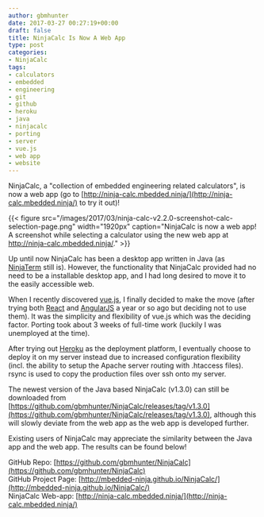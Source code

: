 ```yaml
---
author: gbmhunter
date: 2017-03-27 00:27:19+00:00
draft: false
title: NinjaCalc Is Now A Web App
type: post
categories:
- NinjaCalc
tags:
- calculators
- embedded
- engineering
- git
- github
- heroku
- java
- ninjacalc
- porting
- server
- vue.js
- web app
- website
---
```


NinjaCalc, a "collection of embedded engineering related calculators", is now a web app (go to [http://ninja-calc.mbedded.ninja/](http://ninja-calc.mbedded.ninja/) to try it out)!

{{< figure src="/images/2017/03/ninja-calc-v2.2.0-screenshot-calc-selection-page.png" width="1920px" caption="NinjaCalc is now a web app! A screenshot while selecting a calculator using the new web app at http://ninja-calc.mbedded.ninja/."  >}}

Up until now NinjaCalc has been a desktop app written in Java (as [NinjaTerm](http://mbedded-ninja.github.io/NinjaTerm/) still is). However, the functionality that NinjaCalc provided had no need to be a installable desktop app, and I had long desired to move it to the easily accessible web.

When I recently discovered [vue.js](https://vuejs.org/), I finally decided to make the move (after trying both [React](https://facebook.github.io/react/) and [AngularJS](https://angularjs.org/) a year or so ago but deciding not to use them). It was the simplicity and flexibility of vue.js which was the deciding factor. Porting took about 3 weeks of full-time work (luckily I was unemployed at the time).

After trying out [Heroku](https://www.heroku.com/) as the deployment platform, I eventually choose to deploy it on my server instead due to increased configuration flexibility (incl. the ability to setup the Apache server routing with .htaccess files). rsync is used to copy the production files over ssh onto my server.

The newest version of the Java based NinjaCalc (v1.3.0) can still be downloaded from [https://github.com/gbmhunter/NinjaCalc/releases/tag/v1.3.0](https://github.com/gbmhunter/NinjaCalc/releases/tag/v1.3.0), although this will slowly deviate from the web app as the web app is developed further.

Existing users of NinjaCalc may appreciate the similarity between the Java app and the web app. The results can be found below!

GitHub Repo: [https://github.com/gbmhunter/NinjaCalc](https://github.com/gbmhunter/NinjaCalc)  
GitHub Project Page: [http://mbedded-ninja.github.io/NinjaCalc/](http://mbedded-ninja.github.io/NinjaCalc/)  
NinjaCalc Web-app: [http://ninja-calc.mbedded.ninja/](http://ninja-calc.mbedded.ninja/)
